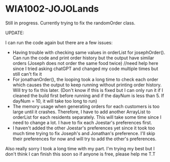 # WIA1002-JOJOLands

Still in progress. Currently trying to fix the randomOrder class.

UPDATE:

I can run the code again but there are a few issues:
- Having trouble with checking same values in orderList for josephOrder(). Can run the code and print order history but the output have similar orders (Joseph does not order the same food twice) //need help here since I tried asking chatGPT and changed my code multiple times but still can't fix it
- For jonathanOrder(), the looping took a long time to check each order which causes the output to keep running without printing order history. Will try to fix this later. (Don't know if this is fixed but I can only run it if I cleaned the build first before running and if the dayNum is less than 5. If dayNum = 10, it will take too long to run)
- The memory usage when generating orders for each customers is too large until it crashes. Therefore, I have to add another ArrayList to orderList for each residents separately. This will take some time since I need to change a lot. I have to fix each Joestar's preferences first.
- I haven't added the other Joestar's preferences yet since it took too much time trying to fix Joseph's and Jonathan's preference. I'll skip their preferences for now and will try to add the other's preferences.

Also really sorry I took a long time with my part. I'm trying my best but I don't think I can finish this soon so if anyone is free, please help me T.T
